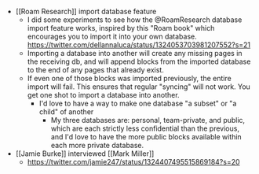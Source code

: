 - [[Roam Research]] import database feature
    - I did some experiments to see how the @RoamResearch database import feature works, inspired by this "Roam book" which encourages you to import it into your own database. https://twitter.com/dellannaluca/status/1324053703981207552?s=21
    - Importing a database into another will create any missing pages in the receiving db, and will append blocks from the imported database to the end of any pages that already exist.
    - If even one of those blocks was imported previously, the entire import will fail. This ensures that regular "syncing" will not work. You get one shot to import a database into another.
        - I'd love to have a way to make one database "a subset" or "a child" of another
            - My three databases are: personal, team-private, and public, which are each strictly less confidential than the previous, and I'd love to have the more public blocks available within each more private database.
- [[Jamie Burke]] interviewed [[Mark Miller]]
    - https://twitter.com/jamie247/status/1324407495515869184?s=20
